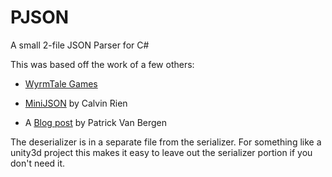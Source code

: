# PJSON
A small 2-file JSON Parser for C#

This was based off the work of a few others:

* [WyrmTale Games](https://www.wyrmtale.com/blog/2013/98/json-formatting-and-parsing-in-unity3d)

* [MiniJSON](https://gist.github.com/darktable/1411710) by Calvin Rien

* A [Blog post](http://techblog.procurios.nl/k/618/news/view/14605/14863/How-do-I-write-my-own-parser-for-JSON.html) by Patrick Van Bergen

The deserializer is in a separate file from the serializer. For something like a unity3d project this makes it easy to leave out the serializer portion if you don't need it.